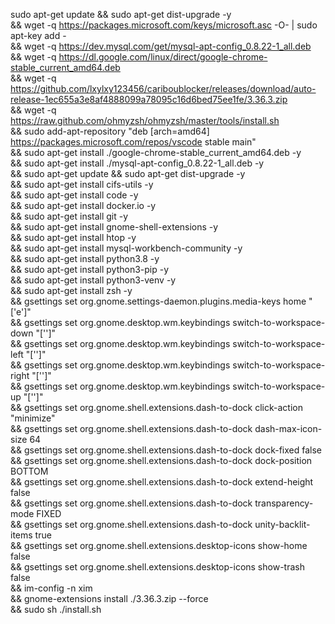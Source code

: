sudo apt-get update && sudo apt-get dist-upgrade -y \
&& wget -q https://packages.microsoft.com/keys/microsoft.asc -O- | sudo apt-key add - \
&& wget -q https://dev.mysql.com/get/mysql-apt-config_0.8.22-1_all.deb \
&& wget -q https://dl.google.com/linux/direct/google-chrome-stable_current_amd64.deb \
&& wget -q https://github.com/lxylxy123456/cariboublocker/releases/download/auto-release-1ec655a3e8af4888099a78095c16d6bed75ee1fe/3.36.3.zip \
&& wget -q https://raw.github.com/ohmyzsh/ohmyzsh/master/tools/install.sh \
&& sudo add-apt-repository "deb [arch=amd64] https://packages.microsoft.com/repos/vscode stable main" \
&& sudo apt-get install ./google-chrome-stable_current_amd64.deb -y \
&& sudo apt-get install ./mysql-apt-config_0.8.22-1_all.deb -y \
&& sudo apt-get update && sudo apt-get dist-upgrade -y \
&& sudo apt-get install cifs-utils -y \
&& sudo apt-get install code -y \
&& sudo apt-get install docker.io -y \
&& sudo apt-get install git -y \
&& sudo apt-get install gnome-shell-extensions -y \
&& sudo apt-get install htop -y \
&& sudo apt-get install mysql-workbench-community -y \
&& sudo apt-get install python3.8 -y \
&& sudo apt-get install python3-pip -y \
&& sudo apt-get install python3-venv -y \
&& sudo apt-get install zsh -y \
&& gsettings set org.gnome.settings-daemon.plugins.media-keys home "['<Super>e']" \
&& gsettings set org.gnome.desktop.wm.keybindings switch-to-workspace-down "['']" \
&& gsettings set org.gnome.desktop.wm.keybindings switch-to-workspace-left "['']" \
&& gsettings set org.gnome.desktop.wm.keybindings switch-to-workspace-right "['']" \
&& gsettings set org.gnome.desktop.wm.keybindings switch-to-workspace-up "['']" \
&& gsettings set org.gnome.shell.extensions.dash-to-dock click-action "minimize" \
&& gsettings set org.gnome.shell.extensions.dash-to-dock dash-max-icon-size 64 \
&& gsettings set org.gnome.shell.extensions.dash-to-dock dock-fixed false \
&& gsettings set org.gnome.shell.extensions.dash-to-dock dock-position BOTTOM \
&& gsettings set org.gnome.shell.extensions.dash-to-dock extend-height false \
&& gsettings set org.gnome.shell.extensions.dash-to-dock transparency-mode FIXED \
&& gsettings set org.gnome.shell.extensions.dash-to-dock unity-backlit-items true \
&& gsettings set org.gnome.shell.extensions.desktop-icons show-home false \
&& gsettings set org.gnome.shell.extensions.desktop-icons show-trash false \
&& im-config -n xim \
&& gnome-extensions install ./3.36.3.zip --force \
&& sudo sh ./install.sh